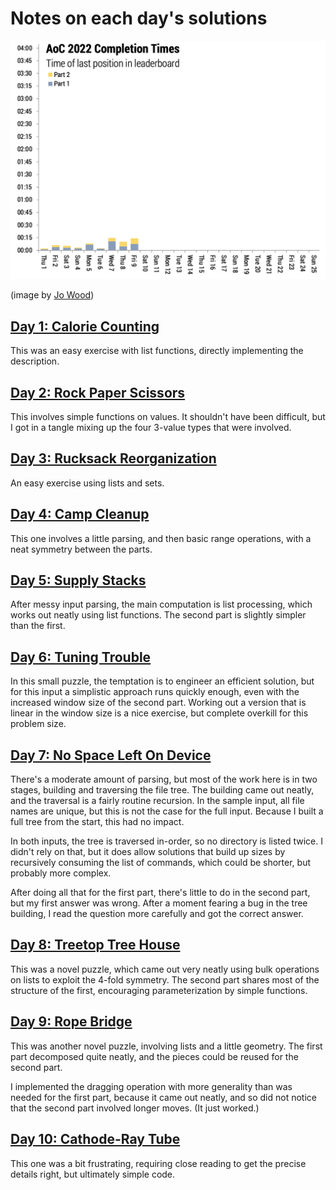# Notes on each day's solutions

![Completion times 2022](https://raw.githubusercontent.com/jwoLondon/adventOfCode/master/images/completionTimes2022.png)

(image by [Jo Wood](https://github.com/jwoLondon))

## [Day 1: Calorie Counting](https://adventofcode.com/2022/day/1)

This was an easy exercise with list functions, directly implementing
the description.

## [Day 2: Rock Paper Scissors](https://adventofcode.com/2022/day/2)

This involves simple functions on values.  It shouldn't have been
difficult, but I got in a tangle mixing up the four 3-value types that
were involved.

## [Day 3: Rucksack Reorganization](https://adventofcode.com/2022/day/3)

An easy exercise using lists and sets.

## [Day 4: Camp Cleanup](https://adventofcode.com/2022/day/4)

This one involves a little parsing, and then basic range operations,
with a neat symmetry between the parts.

## [Day 5: Supply Stacks](https://adventofcode.com/2022/day/5)

After messy input parsing, the main computation is list processing,
which works out neatly using list functions.  The second part is slightly
simpler than the first.

## [Day 6: Tuning Trouble](https://adventofcode.com/2022/day/6)

In this small puzzle, the temptation is to engineer an efficient solution,
but for this input a simplistic approach runs quickly enough, even with
the increased window size of the second part.  Working out a version that
is linear in the window size is a nice exercise, but complete overkill
for this problem size.

## [Day 7: No Space Left On Device](https://adventofcode.com/2022/day/7)

There's a moderate amount of parsing, but most of the work here is in
two stages, building and traversing the file tree.  The building came out
neatly, and the traversal is a fairly routine recursion.  In the sample
input, all file names are unique, but this is not the case for the full
input.  Because I built a full tree from the start, this had no impact.

In both inputs, the tree is traversed in-order, so no directory is
listed twice.  I didn't rely on that, but it does allow solutions that
build up sizes by recursively consuming the list of commands, which
could be shorter, but probably more complex.

After doing all that for the first part, there's little to do in the
second part, but my first answer was wrong.  After a moment fearing
a bug in the tree building, I read the question more carefully and got
the correct answer.

## [Day 8: Treetop Tree House](https://adventofcode.com/2022/day/8)

This was a novel puzzle, which came out very neatly using bulk operations
on lists to exploit the 4-fold symmetry.  The second part shares most
of the structure of the first, encouraging parameterization by simple
functions.

## [Day 9: Rope Bridge](https://adventofcode.com/2022/day/9)

This was another novel puzzle, involving lists and a little geometry.
The first part decomposed quite neatly, and the pieces could be reused
for the second part.

I implemented the dragging operation with more generality than was
needed for the first part, because it came out neatly, and so did not
notice that the second part involved longer moves.  (It just worked.)

## [Day 10: Cathode-Ray Tube](https://adventofcode.com/2022/day/10)

This one was a bit frustrating, requiring close reading to get the
precise details right, but ultimately simple code.

